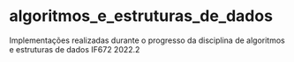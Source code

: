 # algoritmos_e_estruturas_de_dados
Implementações realizadas durante o progresso da disciplina de algoritmos e estruturas de dados IF672 2022.2
